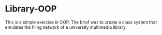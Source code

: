 # Library-OOP
This is a simple exercise in OOP. The brief was to create a class system that emulates the filing network of a university multimedia library.
